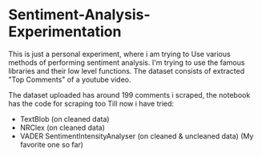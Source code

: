 # Sentiment-Analysis-Experimentation
This is just a personal experiment, where i am trying to Use various methods of performing sentiment analysis. I'm trying to use the famous libraries and their low level functions. The dataset consists of extracted "Top Comments" of a youtube video.

The dataset uploaded has around 199 comments i scraped, the notebook has the code for scraping too
Till now i have tried:
- TextBlob (on cleaned data)
- NRClex (on cleaned data)
- VADER SentimentIntensityAnalyser (on cleaned & uncleaned data) (My favorite one so far)
